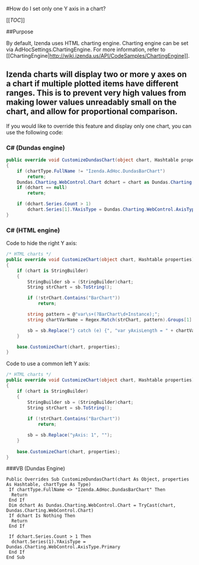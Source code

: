 #How do I set only one Y axis in a chart?

[[_TOC_]]

##Purpose

By default, Izenda uses HTML charting engine. Charting engine can be set via AdHocSettings.ChartingEngine. For more information, refer to [[ChartingEngine|http://wiki.izenda.us/API/CodeSamples/ChartingEngine]].

Izenda charts will display two or more y axes on a chart if multiple plotted items have different ranges. This is to prevent very high values from making lower values unreadably small on the chart, and allow for proportional comparison.
---


If you would like to override this feature and display only one chart, you can use the following code:

### C# (Dundas engine)
```csharp
public override void CustomizeDundasChart(object chart, Hashtable properties, Type chartType)
{
    if (chartType.FullName != "Izenda.AdHoc.DundasBarChart")
        return;
    Dundas.Charting.WebControl.Chart dchart = chart as Dundas.Charting.WebControl.Chart;
    if (dchart == null)
        return;

    if (dchart.Series.Count > 1)
        dchart.Series[1].YAxisType = Dundas.Charting.WebControl.AxisType.Primary;
}
```
### C# (HTML engine)
Code to hide the right Y axis:
```csharp
/* HTML charts */
public override void CustomizeChart(object chart, Hashtable properties)
{
	if (chart is StringBuilder)
	{
		StringBuilder sb = (StringBuilder)chart;
		String strChart = sb.ToString();

		if (!strChart.Contains("BarChart"))
			return;

		string pattern = @"var\s+(?BarChart\d+Instance);";
		string chartVarName = Regex.Match(strChart, pattern).Groups[1].Value;

		sb = sb.Replace("} catch (e) {", "var yAxisLength = " + chartVarName + ".yAxis.length; if(yAxisLength > 1){ for(var i = 1; i < yAxisLength; ++i){" + chartVarName + ".options.yAxis[i].labels.enabled = false; " + chartVarName + ".options.yAxis[i].title.text = null; " + chartVarName + ".yAxis[i].update();}}} catch (e) {");
	}

	base.CustomizeChart(chart, properties);
}
```
Сode to use a common left Y axis:
```csharp
/* HTML charts */
public override void CustomizeChart(object chart, Hashtable properties)
{
	if (chart is StringBuilder)
	{
		StringBuilder sb = (StringBuilder)chart;
		String strChart = sb.ToString();
		
		if (!strChart.Contains("BarChart"))
			return;

		sb = sb.Replace("yAxis: 1", "");
	}
		
	base.CustomizeChart(chart, properties);
}

```


###VB (Dundas Engine)
```visualbasic
Public Overrides Sub CustomizeDundasChart(chart As Object, properties As Hashtable, chartType As Type)
 If chartType.FullName <> "Izenda.AdHoc.DundasBarChart" Then
  Return
 End If
 Dim dchart As Dundas.Charting.WebControl.Chart = TryCast(chart, Dundas.Charting.WebControl.Chart)
 If dchart Is Nothing Then
  Return
 End If

 If dchart.Series.Count > 1 Then
  dchart.Series(1).YAxisType = Dundas.Charting.WebControl.AxisType.Primary
 End If
End Sub
```